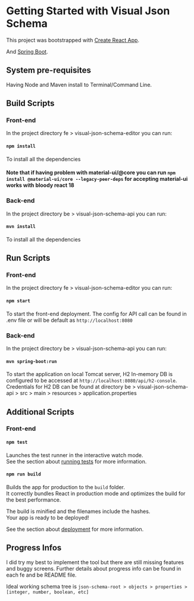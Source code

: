 # Getting Started with Visual Json Schema

This project was bootstrapped with [Create React App](https://github.com/facebook/create-react-app).

And [Spring Boot](https://spring.io/projects/spring-boot).

## System pre-requisites

Having Node and Maven install to Terminal/Command Line.

## Build Scripts

### Front-end

In the project directory fe > visual-json-schema-editor you can run:

#### `npm install`

To install all the dependencies

#### Note that if having problem with material-ui/@core you can run `npm install @material-ui/core --legacy-peer-deps` for accepting material-ui works with bloody react 18

### Back-end

In the project directory be > visual-json-schema-api you can run:

#### `mvn install`

To install all the dependencies

## Run Scripts

### Front-end

In the project directory fe > visual-json-schema-editor you can run:

#### `npm start`

To start the front-end deployment. The config for API call can be found in .env file or will be default as `http://localhost:8080`

### Back-end

In the project directory be > visual-json-schema-api you can run:

#### `mvn spring-boot:run`

To start the application on local Tomcat server, H2 In-memory DB is configured to be accessed at `http://localhost:8080/api/h2-console`. Credentials for H2 DB can be found at directory be > visual-json-schema-api > src > main > resources > application.properties

## Additional Scripts

### Front-end

#### `npm test`

Launches the test runner in the interactive watch mode.\
See the section about [running tests](https://facebook.github.io/create-react-app/docs/running-tests) for more information.

#### `npm run build`

Builds the app for production to the `build` folder.\
It correctly bundles React in production mode and optimizes the build for the best performance.

The build is minified and the filenames include the hashes.\
Your app is ready to be deployed!

See the section about [deployment](https://facebook.github.io/create-react-app/docs/deployment) for more information.

## Progress Infos

I did try my best to implement the tool but there are still missing features and buggy screens. Further details about progress info can be found in each fe and be README file. 

Ideal working schema tree is `json-schema-root > objects > properties > [integer, number, boolean, etc]`
